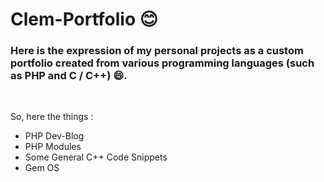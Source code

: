 # Clem-Portfolio :blush: 

### Here is the expression of my personal projects as a custom portfolio created from various programming languages (such as PHP and C / C++) :smile:.

<br />

So, here the things : 

- PHP Dev-Blog
- PHP Modules
- Some General C++ Code Snippets
- Gem OS
